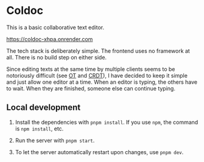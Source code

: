 # Coldoc

This is a basic collaborative text editor.

https://coldoc-xhpa.onrender.com

The tech stack is deliberately simple. The frontend uses no framework at all. There is no build step on either side.

Since editing texts at the same time by multiple clients seems to be notoriously difficult (see [OT](https://en.wikipedia.org/wiki/Operational_transformation) and [CRDT](https://en.wikipedia.org/wiki/Conflict-free_replicated_data_type)), I have decided to keep it simple and just allow one editor at a time. When an editor is typing, the others have to wait. When they are finished, someone else can continue typing.

## Local development

1. Install the dependencies with `pnpm install`. If you use `npm`, the command is `npm install`, etc.

2. Run the server with `pnpm start`.

3. To let the server automatically restart upon changes, use `pnpm dev`.
